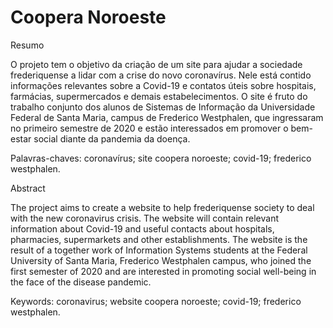 # Coopera Noroeste

Resumo 

O projeto tem o objetivo da criação de um site para ajudar a sociedade frederiquense a lidar com a crise do novo coronavírus. Nele está contido informações relevantes sobre a Covid-19 e contatos úteis sobre hospitais, farmácias, supermercados e demais estabelecimentos.
O site é fruto do trabalho conjunto dos alunos de Sistemas de Informação da Universidade Federal de Santa Maria, campus de Frederico Westphalen, que ingressaram no primeiro semestre de 2020 e estão interessados em promover o bem-estar social diante da pandemia da doença.

Palavras-chaves: coronavírus; site coopera noroeste; covid-19; frederico westphalen.


Abstract

The project aims to create a website to help frederiquense society to deal with the new coronavirus crisis. The website will contain relevant information about Covid-19 and useful contacts about hospitals, pharmacies, supermarkets and other establishments.
The website is the result of a together work of Information Systems students at the Federal University of Santa Maria, Frederico Westphalen campus, who joined the first semester of 2020 and are interested in promoting social well-being in the face of the disease pandemic.

Keywords: coronavirus; website coopera noroeste; covid-19; frederico westphalen.
